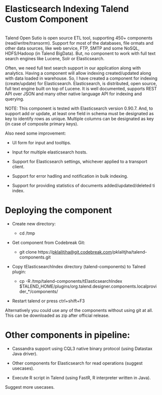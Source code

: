Elasticsearch Indexing Talend Custom Component
================================================
<br/>
Talend Open Sutio is open source ETL tool, supporting 450+ components (read/writre/transorm). Support for most of the databases, file ormats and 
other data sources, like web service, FTP, SMTP and some NoSQL, HDFS/Hadoop (in Talend BigData). But, no component to work with full text search
engines like Lucene, Solr or Elasticsearch.

Often, we need full text search support in our application along with analytics. Having a component will allow indexing created/updated along with
data loaded in warehouse. So, I have created a component for indexing (create/update) for Elasticsearch. Elasticsearch, is distributed, open source,
full text engine built on top of Lucene. It is well documented, supports REST API over JSON and many other native language API for indexing and querying.

NOTE: This component is tested with Elasticsearch version 0.90.7. And, to support add or update, at least one field in schema must be designated as key to identify rows as unique. Multiple columns can be designated as key (in case of composite primary keys).

Also need some improvement:
* UI form for input and tooltips.

* Input for multiple elasticsearch hosts.

* Support for Elasticsearch settings, whichever applied to a transport client.

* Support for error hadling and notification in bulk indexing.

* Support for providing statistics of documents added/updated/deleted ti index.

Deploying the component
=======================
* Create new directory:
	* cd /tmp

* Get component from Codebreak Git:
	* git clone https://pklalitjha@git.codebreak.com/pklalitjha/talend-components.git

* Copy tElasticsearchIndex directory (talend-components) to Talned plugin:
	* cp -R /tmp/talend-components/tElasticsearchIndex $TALEND_HOME/plugins/org.talend.designer.components.localprovider_*/components/

* Restart talend or press ctrl+shift+F3

Alternatively you could use any of the components without using git at all. This can be downloaded as zip after official release.

Other components in pipeline:
==============================
* Cassandra support using CQL3 native binary protocol (using Datastax Java driver). 

* Other components for Elasticsearch for read operations (suggest usecases).

* Execute R script in Talend (using FastR, R interpreter written in Java).

Suggest more usecases.
